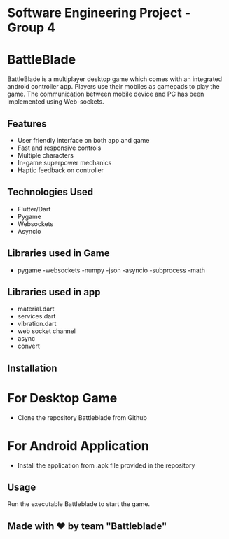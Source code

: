 # Software Engineering Project - Group 4

# BattleBlade

BattleBlade is a multiplayer desktop game which comes with an integrated android controller app. Players use their mobiles as gamepads to play the game. The communication between mobile device and PC has been implemented using Web-sockets.


## Features

- User friendly interface on both app and game
- Fast and responsive controls
- Multiple characters
- In-game superpower mechanics
- Haptic feedback on controller


## Technologies Used
- Flutter/Dart
- Pygame
- Websockets
- Asyncio

## Libraries used in Game
- pygame
-websockets
-numpy
-json
-asyncio
-subprocess
-math

## Libraries used in app
- material.dart
- services.dart
- vibration.dart
- web socket channel
- async
- convert

## Installation

# For Desktop Game
- Clone the repository Battleblade from Github 

# For Android Application
- Install the application from .apk file provided in the repository


## Usage
Run the executable Battleblade to start the game.

## Made with ❤️ by team "Battleblade"


